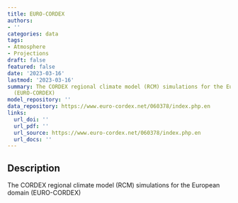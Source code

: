 ```yaml
---
title: EURO-CORDEX
authors:
- ''
categories: data
tags:
- Atmosphere
- Projections
draft: false
featured: false
date: '2023-03-16'
lastmod: '2023-03-16'
summary: The CORDEX regional climate model (RCM) simulations for the European domain
  (EURO-CORDEX)
model_repository: ''
data_repository: https://www.euro-cordex.net/060378/index.php.en
links:
  url_doi: ''
  url_pdf: ''
  url_source: https://www.euro-cordex.net/060378/index.php.en
  url_docs: ''
---
```


## Description

The CORDEX regional climate model (RCM) simulations for the European domain (EURO-CORDEX)

